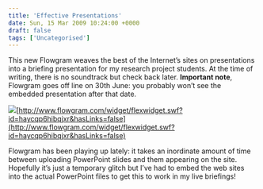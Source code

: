 ```yaml
---
title: 'Effective Presentations'
date: Sun, 15 Mar 2009 10:24:00 +0000
draft: false
tags: ['Uncategorised']
---
```


This new Flowgram weaves the best of the Internet’s sites on presentations into a briefing presentation for my research project students. At the time of writing, there is no soundtrack but check back later. **Important note**, Flowgram goes off line on 30th June: you probably won’t see the embedded presentation after that date.

![](http://counters.gigya.com/wildfire/IMP/CXNID=2000002.0NXC/bHQ9MTIzNzExMjYxNjQ1MiZwdD*xMjM3MTEyNjMyMTk2JnA9MjQxNDYxJmQ9Jm49YmxvZ2dlciZnPTImdD*mbz1mNjQ2NzBhZjE3OWI*NGI2YjgxM2RlN2RlZjRlOGIyMQ==.gif)[http://www.flowgram.com/widget/flexwidget.swf?id=haycqp6hibqjxr&hasLinks=false](http://www.flowgram.com/widget/flexwidget.swf?id=haycqp6hibqjxr&hasLinks=false)

Flowgram has been playing up lately: it takes an inordinate amount of time between uploading PowerPoint slides and them appearing on the site. Hopefully it’s just a temporary glitch but I’ve had to embed the web sites into the actual PowerPoint files to get this to work in my live briefings!